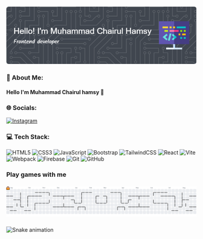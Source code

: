 <!-- ## Hi there 👋 -->

![Muhammad Chairul Hamsy](./img/github-header-img.png)

### 💫 About Me:
#### Hello I'm Muhammad Chairul hamsy 👋<br>


### 🌐 Socials:
[![Instagram](https://img.shields.io/badge/Instagram-%23E4405F.svg?logo=Instagram&logoColor=white)](https://instagram.com/hamsydev)

### 💻 Tech Stack:
![HTML5](https://img.shields.io/badge/html5-%23E34F26.svg?style=for-the-badge&logo=html5&logoColor=white) ![CSS3](https://img.shields.io/badge/css3-%231572B6.svg?style=for-the-badge&logo=css3&logoColor=white) ![JavaScript](https://img.shields.io/badge/javascript-%23323330.svg?style=for-the-badge&logo=javascript&logoColor=%23F7DF1E) ![Bootstrap](https://img.shields.io/badge/bootstrap-%238511FA.svg?style=for-the-badge&logo=bootstrap&logoColor=white) ![TailwindCSS](https://img.shields.io/badge/tailwindcss-%2338B2AC.svg?style=for-the-badge&logo=tailwind-css&logoColor=white) ![React](https://img.shields.io/badge/react-%2320232a.svg?style=for-the-badge&logo=react&logoColor=%2361DAFB) ![Vite](https://img.shields.io/badge/vite-%23646CFF.svg?style=for-the-badge&logo=vite&logoColor=white) ![Webpack](https://img.shields.io/badge/webpack-%238DD6F9.svg?style=for-the-badge&logo=webpack&logoColor=black) ![Firebase](https://img.shields.io/badge/firebase-a08021?style=for-the-badge&logo=firebase&logoColor=ffcd34) ![Git](https://img.shields.io/badge/git-%23F05033.svg?style=for-the-badge&logo=git&logoColor=white) ![GitHub](https://img.shields.io/badge/github-%23121011.svg?style=for-the-badge&logo=github&logoColor=white)

<h3 align="left">Play games with me</h3>

###

<picture>
  <source media="(prefers-color-scheme: dark)" srcset="https://raw.githubusercontent.com/MuhammadChairulHamsy/MuhammadChairulHamsy/output/pacman-contribution-graph-dark.svg">
  <source media="(prefers-color-scheme: light)" srcset="https://raw.githubusercontent.com/MuhammadChairulHamsy/MuhammadChairulHamsy/output/pacman-contribution-graph.svg">
  <img alt="pacman contribution graph" src="https://raw.githubusercontent.com/MuhammadChairulHamsy/MuhammadChairulHamsy/output/pacman-contribution-graph.svg">
</picture>

###

<img src="https://raw.githubusercontent.com/MuhammadChairulHamsy/MuhammadChairulHamsy/output/snake.svg" alt="Snake animation" />

###